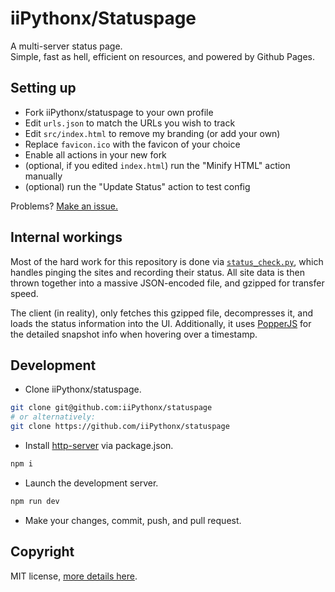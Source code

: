 # iiPythonx/Statuspage

A multi-server status page.  
Simple, fast as hell, efficient on resources, and powered by Github Pages.

## Setting up

- Fork iiPythonx/statuspage to your own profile
- Edit `urls.json` to match the URLs you wish to track
- Edit `src/index.html` to remove my branding (or add your own)
- Replace `favicon.ico` with the favicon of your choice
- Enable all actions in your new fork
- (optional, if you edited `index.html`) run the "Minify HTML" action manually
- (optional) run the "Update Status" action to test config

Problems? [Make an issue.](https://github.com/iiPythonx/statuspage/issues/new)

## Internal workings

Most of the hard work for this repository is done via [`status_check.py`](https://github.com/iiPythonx/statuspage/blob/main/src/status_check.py), which handles pinging the sites and recording their status. All site data is then thrown together into a massive JSON-encoded file, and gzipped for transfer speed.  

The client (in reality), only fetches this gzipped file, decompresses it, and loads the status information into the UI. Additionally, it uses [PopperJS](https://popper.js.org/) for the detailed snapshot info when hovering over a timestamp.

## Development

- Clone iiPythonx/statuspage.
```bash
git clone git@github.com:iiPythonx/statuspage
# or alternatively:
git clone https://github.com/iiPythonx/statuspage
```
- Install [http-server](https://npmjs.org/http-server) via package.json.
```bash
npm i
```
- Launch the development server.
```bash
npm run dev
```
- Make your changes, commit, push, and pull request.

## Copyright

MIT license, [more details here](https://github.com/iiPythonx/statuspage/blob/main/LICENSE.txt).
